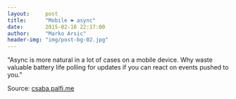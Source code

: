 ```yaml
---
layout:     post
title:      "Mobile ❤ async"
date:       2015-02-16 22:17:00
author:     "Marko Arsic"
header-img: "img/post-bg-02.jpg"
---
```


<p>"Async is more natural in a lot of cases on a mobile device. Why waste valuable battery life polling for updates if you can react on events pushed to you."</p>

<p>Source: <a href="http://csaba.palfi.me/reactive-and-buses-for-mobile/" target="_blank">csaba.palfi.me</a></p>
